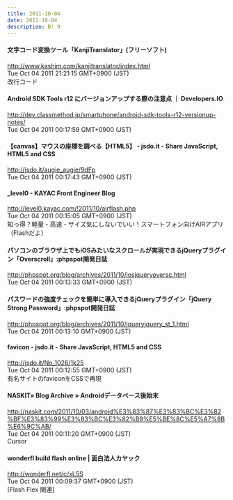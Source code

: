 ```yaml
---
title: 2011-10-04
date: 2011-10-04
description: B! 9
---
```


#### 文字コード変換ツール「KanjiTranslator」(フリーソフト)
http://www.kashim.com/kanjitranslator/index.html<br>
Tue Oct 04 2011 21:21:15 GMT+0900 (JST)<br>
改行コード


#### Android SDK Tools r12 にバージョンアップする際の注意点 ｜ Developers.IO
http://dev.classmethod.jp/smartphone/android-sdk-tools-r12-versionup-notes/<br>
Tue Oct 04 2011 00:17:59 GMT+0900 (JST)<br>


#### 【canvas】マウスの座標を調べる【HTML5】 - jsdo.it - Share JavaScript, HTML5 and CSS
http://jsdo.it/augie_augie/9dFp<br>
Tue Oct 04 2011 00:17:43 GMT+0900 (JST)<br>


#### _level0 - KAYAC Front Engineer Blog
http://level0.kayac.com/!2011/10/airflash.php<br>
Tue Oct 04 2011 00:15:05 GMT+0900 (JST)<br>
知っ得？軽量・高速・サイズ気にしないでいい！スマートフォン向けAIRアプリ（Flashだよ）


#### パソコンのブラウザ上でもiOSみたいなスクロールが実現できるjQueryプラグイン「Overscroll」:phpspot開発日誌
http://phpspot.org/blog/archives/2011/10/iosjqueryoversc.html<br>
Tue Oct 04 2011 00:13:33 GMT+0900 (JST)<br>


#### パスワードの強度チェックを簡単に導入できるjQueryプラグイン「jQuery Strong Password」:phpspot開発日誌
http://phpspot.org/blog/archives/2011/10/jqueryjquery_st_1.html<br>
Tue Oct 04 2011 00:13:10 GMT+0900 (JST)<br>


#### favicon - jsdo.it - Share JavaScript, HTML5 and CSS
http://jsdo.it/No_1026/1k25<br>
Tue Oct 04 2011 00:12:55 GMT+0900 (JST)<br>
有名サイトのfaviconをCSSで再現


#### NASKIT» Blog Archive » Androidデータベース後始末
http://naskit.com/2011/10/03/android%E3%83%87%E3%83%BC%E3%82%BF%E3%83%99%E3%83%BC%E3%82%B9%E5%BE%8C%E5%A7%8B%E6%9C%AB/<br>
Tue Oct 04 2011 00:11:20 GMT+0900 (JST)<br>
Cursor


#### wonderfl build flash online | 面白法人カヤック
http://wonderfl.net/c/xL5S<br>
Tue Oct 04 2011 00:09:37 GMT+0900 (JST)<br>
[Flash Flex 関連]


